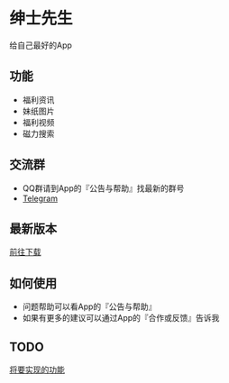 # 绅士先生
给自己最好的App

## 功能
- 福利资讯
- 妹纸图片
- 福利视频
- 磁力搜索

## 交流群
- QQ群请到App的『公告与帮助』找最新的群号
- [Telegram](https://t.me/higentleman)

## 最新版本
[前往下载](https://github.com/gentlemansolo/Gentleman/releases)

## 如何使用
- 问题帮助可以看App的『公告与帮助』
- 如果有更多的建议可以通过App的『合作或反馈』告诉我

## TODO
[将要实现的功能](https://trello.com/b/z72sxi1I)
